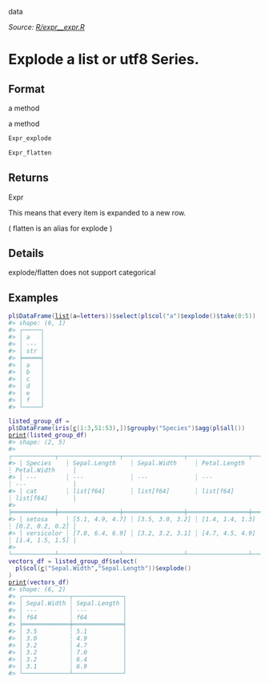 data

*Source: [R/expr__expr.R](https://github.com/pola-rs/r-polars/tree/main/R/expr__expr.R)*

# Explode a list or utf8 Series.

## Format

a method

a method

```r
Expr_explode

Expr_flatten
```

## Returns

Expr

This means that every item is expanded to a new row.

( flatten is an alias for explode )

## Details

explode/flatten does not support categorical

## Examples

<pre class='r-example'><code><span class='r-in'><span><span class='va'>pl</span><span class='op'>$</span><span class='fu'>DataFrame</span><span class='op'>(</span><span class='fu'><a href='https://rdrr.io/r/base/list.html'>list</a></span><span class='op'>(</span>a<span class='op'>=</span><span class='va'>letters</span><span class='op'>)</span><span class='op'>)</span><span class='op'>$</span><span class='fu'>select</span><span class='op'>(</span><span class='va'>pl</span><span class='op'>$</span><span class='fu'>col</span><span class='op'>(</span><span class='st'>"a"</span><span class='op'>)</span><span class='op'>$</span><span class='fu'>explode</span><span class='op'>(</span><span class='op'>)</span><span class='op'>$</span><span class='fu'>take</span><span class='op'>(</span><span class='fl'>0</span><span class='op'>:</span><span class='fl'>5</span><span class='op'>)</span><span class='op'>)</span></span></span>
<span class='r-out co'><span class='r-pr'>#&gt;</span> shape: (6, 1)</span>
<span class='r-out co'><span class='r-pr'>#&gt;</span> ┌─────┐</span>
<span class='r-out co'><span class='r-pr'>#&gt;</span> │ a   │</span>
<span class='r-out co'><span class='r-pr'>#&gt;</span> │ --- │</span>
<span class='r-out co'><span class='r-pr'>#&gt;</span> │ str │</span>
<span class='r-out co'><span class='r-pr'>#&gt;</span> ╞═════╡</span>
<span class='r-out co'><span class='r-pr'>#&gt;</span> │ a   │</span>
<span class='r-out co'><span class='r-pr'>#&gt;</span> │ b   │</span>
<span class='r-out co'><span class='r-pr'>#&gt;</span> │ c   │</span>
<span class='r-out co'><span class='r-pr'>#&gt;</span> │ d   │</span>
<span class='r-out co'><span class='r-pr'>#&gt;</span> │ e   │</span>
<span class='r-out co'><span class='r-pr'>#&gt;</span> │ f   │</span>
<span class='r-out co'><span class='r-pr'>#&gt;</span> └─────┘</span>
<span class='r-in'><span></span></span>
<span class='r-in'><span><span class='va'>listed_group_df</span> <span class='op'>=</span>  <span class='va'>pl</span><span class='op'>$</span><span class='fu'>DataFrame</span><span class='op'>(</span><span class='va'>iris</span><span class='op'>[</span><span class='fu'><a href='https://rdrr.io/r/base/c.html'>c</a></span><span class='op'>(</span><span class='fl'>1</span><span class='op'>:</span><span class='fl'>3</span>,<span class='fl'>51</span><span class='op'>:</span><span class='fl'>53</span><span class='op'>)</span>,<span class='op'>]</span><span class='op'>)</span><span class='op'>$</span><span class='fu'>groupby</span><span class='op'>(</span><span class='st'>"Species"</span><span class='op'>)</span><span class='op'>$</span><span class='fu'>agg</span><span class='op'>(</span><span class='va'>pl</span><span class='op'>$</span><span class='fu'>all</span><span class='op'>(</span><span class='op'>)</span><span class='op'>)</span></span></span>
<span class='r-in'><span><span class='fu'><a href='https://rdrr.io/r/base/print.html'>print</a></span><span class='op'>(</span><span class='va'>listed_group_df</span><span class='op'>)</span></span></span>
<span class='r-out co'><span class='r-pr'>#&gt;</span> shape: (2, 5)</span>
<span class='r-out co'><span class='r-pr'>#&gt;</span> ┌────────────┬─────────────────┬─────────────────┬─────────────────┬─────────────────┐</span>
<span class='r-out co'><span class='r-pr'>#&gt;</span> │ Species    ┆ Sepal.Length    ┆ Sepal.Width     ┆ Petal.Length    ┆ Petal.Width     │</span>
<span class='r-out co'><span class='r-pr'>#&gt;</span> │ ---        ┆ ---             ┆ ---             ┆ ---             ┆ ---             │</span>
<span class='r-out co'><span class='r-pr'>#&gt;</span> │ cat        ┆ list[f64]       ┆ list[f64]       ┆ list[f64]       ┆ list[f64]       │</span>
<span class='r-out co'><span class='r-pr'>#&gt;</span> ╞════════════╪═════════════════╪═════════════════╪═════════════════╪═════════════════╡</span>
<span class='r-out co'><span class='r-pr'>#&gt;</span> │ setosa     ┆ [5.1, 4.9, 4.7] ┆ [3.5, 3.0, 3.2] ┆ [1.4, 1.4, 1.3] ┆ [0.2, 0.2, 0.2] │</span>
<span class='r-out co'><span class='r-pr'>#&gt;</span> │ versicolor ┆ [7.0, 6.4, 6.9] ┆ [3.2, 3.2, 3.1] ┆ [4.7, 4.5, 4.9] ┆ [1.4, 1.5, 1.5] │</span>
<span class='r-out co'><span class='r-pr'>#&gt;</span> └────────────┴─────────────────┴─────────────────┴─────────────────┴─────────────────┘</span>
<span class='r-in'><span><span class='va'>vectors_df</span> <span class='op'>=</span> <span class='va'>listed_group_df</span><span class='op'>$</span><span class='fu'>select</span><span class='op'>(</span></span></span>
<span class='r-in'><span>  <span class='va'>pl</span><span class='op'>$</span><span class='fu'>col</span><span class='op'>(</span><span class='fu'><a href='https://rdrr.io/r/base/c.html'>c</a></span><span class='op'>(</span><span class='st'>"Sepal.Width"</span>,<span class='st'>"Sepal.Length"</span><span class='op'>)</span><span class='op'>)</span><span class='op'>$</span><span class='fu'>explode</span><span class='op'>(</span><span class='op'>)</span></span></span>
<span class='r-in'><span><span class='op'>)</span></span></span>
<span class='r-in'><span><span class='fu'><a href='https://rdrr.io/r/base/print.html'>print</a></span><span class='op'>(</span><span class='va'>vectors_df</span><span class='op'>)</span></span></span>
<span class='r-out co'><span class='r-pr'>#&gt;</span> shape: (6, 2)</span>
<span class='r-out co'><span class='r-pr'>#&gt;</span> ┌─────────────┬──────────────┐</span>
<span class='r-out co'><span class='r-pr'>#&gt;</span> │ Sepal.Width ┆ Sepal.Length │</span>
<span class='r-out co'><span class='r-pr'>#&gt;</span> │ ---         ┆ ---          │</span>
<span class='r-out co'><span class='r-pr'>#&gt;</span> │ f64         ┆ f64          │</span>
<span class='r-out co'><span class='r-pr'>#&gt;</span> ╞═════════════╪══════════════╡</span>
<span class='r-out co'><span class='r-pr'>#&gt;</span> │ 3.5         ┆ 5.1          │</span>
<span class='r-out co'><span class='r-pr'>#&gt;</span> │ 3.0         ┆ 4.9          │</span>
<span class='r-out co'><span class='r-pr'>#&gt;</span> │ 3.2         ┆ 4.7          │</span>
<span class='r-out co'><span class='r-pr'>#&gt;</span> │ 3.2         ┆ 7.0          │</span>
<span class='r-out co'><span class='r-pr'>#&gt;</span> │ 3.2         ┆ 6.4          │</span>
<span class='r-out co'><span class='r-pr'>#&gt;</span> │ 3.1         ┆ 6.9          │</span>
<span class='r-out co'><span class='r-pr'>#&gt;</span> └─────────────┴──────────────┘</span>
 </code></pre>